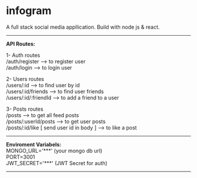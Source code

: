 # infogram
A full stack social media appllication.
Build with node js & react.<br>

<hr>
<b>API Routes:</b>

1- Auth routes <br>
/auth/register --> to register user<br>
/auth/login --> to login user<br>

2- Users routes<br>
/users/:id --> to find user by id<br>
/users/:id/friends --> to find user friends<br>
/users/:id/:friendId --> to add a friend to a user<br>

3- Posts routes<br>
/posts --> to get all feed posts<br>
/posts/:userId/posts --> to get user posts<br>
/posts/:id/like [ send user id in body ]  --> to like a post <br>

<hr>
<b>Enviroment Variabels:</b> <br>
MONGO_URL='***'  (your mongo db url)<br>
PORT=3001<br>
JWT_SECRET='***' (JWT Secret for auth)<br>
<hr>
